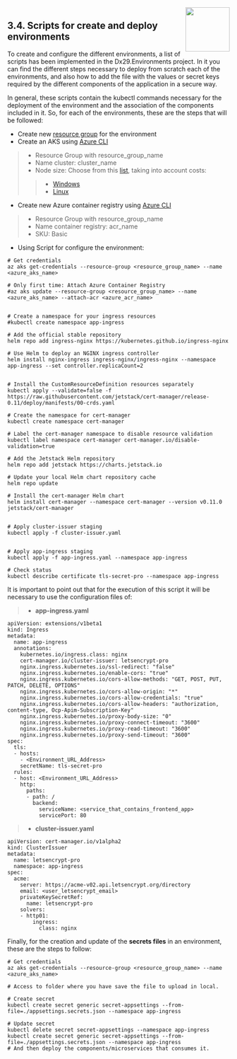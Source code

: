 <img align="right" width="100px" src="../../_images/Foundation29.png">

## 3.4. Scripts for create and deploy environments

To create and configure the different environments, a list of scripts has been implemented in the Dx29.Environments project.
In it you can find the different steps necessary to deploy from scratch each of the environments, and also how to add the file with the values or secret keys required by the different components of the application in a secure way.

In general, these scripts contain the kubectl commands necessary for the deployment of the environment and the association of the components included in it. So, for each of the environments, these are the steps that will be followed:

- Create new [resource group](https://docs.microsoft.com/en-GB/azure/azure-resource-manager/management/manage-resource-groups-portal) for the environment
- Create an AKS using [Azure CLI](https://docs.microsoft.com/en-us/azure/aks/kubernetes-walkthrough)
>- Resource Group with resource_group_name
>- Name cluster: cluster_name
>- Node size: Choose from this [list](https://docs.microsoft.com/en-GB/azure/virtual-machines/sizes), taking into account costs:
>>- [Windows](https://azure.microsoft.com/en-gb/pricing/details/virtual-machines/windows/#Windows)
>>- [Linux](https://azure.microsoft.com/en-gb/pricing/details/virtual-machines/linux/#Linux)
- Create new Azure container registry using [Azure CLI](https://docs.microsoft.com/en-GB/azure/container-registry/container-registry-get-started-azure-cli)
>- Resource Group with resource_group_name
>- Name container registry: acr_name
>- SKU: Basic
- Using Script for configure the environment:

```
# Get credentials 
az aks get-credentials --resource-group <resource_group_name> --name <azure_aks_name>

# Only first time: Attach Azure Container Registry
#az aks update --resource-group <resource_group_name> --name <azure_aks_name> --attach-acr <azure_acr_name>


# Create a namespace for your ingress resources
#kubectl create namespace app-ingress

# Add the official stable repository
helm repo add ingress-nginx https://kubernetes.github.io/ingress-nginx

# Use Helm to deploy an NGINX ingress controller
helm install nginx-ingress ingress-nginx/ingress-nginx --namespace app-ingress --set controller.replicaCount=2


# Install the CustomResourceDefinition resources separately
kubectl apply --validate=false -f https://raw.githubusercontent.com/jetstack/cert-manager/release-0.11/deploy/manifests/00-crds.yaml

# Create the namespace for cert-manager
kubectl create namespace cert-manager

# Label the cert-manager namespace to disable resource validation
kubectl label namespace cert-manager cert-manager.io/disable-validation=true

# Add the Jetstack Helm repository
helm repo add jetstack https://charts.jetstack.io

# Update your local Helm chart repository cache
helm repo update

# Install the cert-manager Helm chart
helm install cert-manager --namespace cert-manager --version v0.11.0 jetstack/cert-manager


# Apply cluster-issuer staging
kubectl apply -f cluster-issuer.yaml


# Apply app-ingress staging
kubectl apply -f app-ingress.yaml --namespace app-ingress

# Check status
kubectl describe certificate tls-secret-pro --namespace app-ingress
```

It is important to point out that for the execution of this script it will be necessary to use the configuration files of: 
>- **app-ingress.yaml** 
```
apiVersion: extensions/v1beta1
kind: Ingress
metadata:
  name: app-ingress
  annotations:
    kubernetes.io/ingress.class: nginx
    cert-manager.io/cluster-issuer: letsencrypt-pro
    nginx.ingress.kubernetes.io/ssl-redirect: "false"
    nginx.ingress.kubernetes.io/enable-cors: "true"
    nginx.ingress.kubernetes.io/cors-allow-methods: "GET, POST, PUT, PATCH, DELETE, OPTIONS"
    nginx.ingress.kubernetes.io/cors-allow-origin: "*"
    nginx.ingress.kubernetes.io/cors-allow-credentials: "true"
    nginx.ingress.kubernetes.io/cors-allow-headers: "authorization, content-type, Ocp-Apim-Subscription-Key"
    nginx.ingress.kubernetes.io/proxy-body-size: "0"
    nginx.ingress.kubernetes.io/proxy-connect-timeout: "3600"
    nginx.ingress.kubernetes.io/proxy-read-timeout: "3600"
    nginx.ingress.kubernetes.io/proxy-send-timeout: "3600"
spec:
  tls:
  - hosts:
    - <Environment_URL_Address>
    secretName: tls-secret-pro
  rules:
  - host: <Environment_URL_Address>
    http:
      paths: 
      - path: /
        backend:
          serviceName: <service_that_contains_frontend_app>
          servicePort: 80

```

>- **cluster-issuer.yaml**
```
apiVersion: cert-manager.io/v1alpha2
kind: ClusterIssuer
metadata:
  name: letsencrypt-pro
  namespace: app-ingress
spec:
  acme:
    server: https://acme-v02.api.letsencrypt.org/directory
    email: <user_letsencrypt_email>
    privateKeySecretRef:
      name: letsencrypt-pro
    solvers:
    - http01:
        ingress:
          class: nginx

```

Finally, for the creation and update of the **secrets files** in an environment, these are the steps to follow:

```
# Get credentials
az aks get-credentials --resource-group <resource_group_name> --name <azure_aks_name>

# Access to folder where you have save the file to upload in local.

# Create secret
kubectl create secret generic secret-appsettings --from-file=./appsettings.secrets.json --namespace app-ingress

# Update secret
kubectl delete secret secret-appsettings --namespace app-ingress
kubectl create secret generic secret-appsettings --from-file=./appsettings.secrets.json --namespace app-ingress
# And then deploy the components/microservices that consumes it.

```
